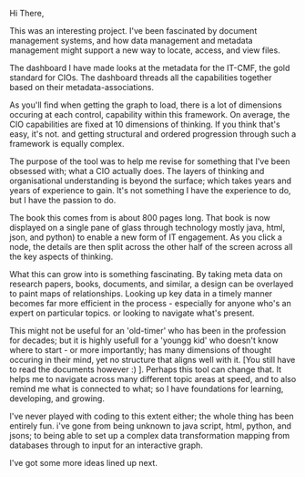 Hi There,

This was an interesting project.
I've been fascinated by document management systems, and how data management and metadata management might support a new way to locate, access, and view files.

The dashboard I have made looks at the metadata for the IT-CMF, the gold standard for CIOs. The dashboard threads all the capabilities together based on their metadata-associations. 

As you'll find when getting the graph to load, there is a lot of dimensions occuring at each control, capability within this framework. On average, the CIO capabilities are fixed at
10 dimensions of thinking. If you think that's easy, it's not. and getting structural and ordered progression through such a framework is equally complex.

The purpose of the tool was to help me revise for something that I've been obsessed with; what a CIO actually does. The layers of thinking and organisational understanding is beyond the
surface; which takes years and years of experience to gain. It's not something I have the experience to do, but I have the passion to do.

The book this comes from is about 800 pages long. That book is now displayed on a single pane of glass through technology mostly java, html, json, and python) to enable a new form of IT engagement.
As you click a node, the details are then split across the other half of the screen across all the key aspects of thinking.

What this can grow into is something fascinating. By taking meta data on research papers, books, documents, and similar, a design can be overlayed to paint maps of relationships. 
Looking up key data in a timely manner becomes far more efficient in the process - especially for anyone who's an expert on particular topics. or looking to navigate what's present.

This might not be useful for an 'old-timer' who has been in the profession for decades; but it is highly usefull for a 'youngg kid' who doesn't know where to start - or more importantly;
has many dimensions of thought occuring in their mind, yet no structure that aligns well with it. [You still have to read the documents however :) ]. Perhaps this tool can change that. It helps me
to navigate across many different topic areas at speed, and to also remind me what is connected to what; so I have foundations for learning, developing, and growing.

I've never played with coding to this extent either; the whole thing has been entirely fun. i've gone from being unknown to java script, html, python, and jsons; to being able to set up a complex data
transformation mapping from databases through to input for an interactive graph. 

I've got some more ideas lined up next.
